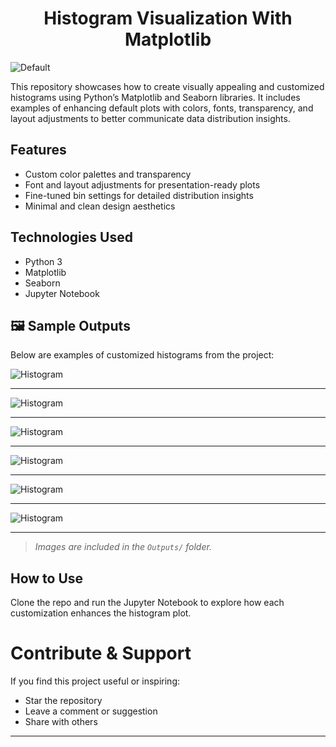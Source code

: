 <h1 align = 'center'>Histogram Visualization With Matplotlib</h1>

![Default](Outputs/Histogram1.png) 

This repository showcases how to create visually appealing and customized histograms using Python’s Matplotlib and Seaborn libraries. It includes examples of enhancing default plots with colors, fonts, transparency, and layout adjustments to better communicate data distribution insights.

## Features
- Custom color palettes and transparency
- Font and layout adjustments for presentation-ready plots
- Fine-tuned bin settings for detailed distribution insights
- Minimal and clean design aesthetics

##  Technologies Used
- Python 3
- Matplotlib
- Seaborn
- Jupyter Notebook

## 🖼 Sample Outputs

Below are examples of customized histograms from the project:


![Histogram](Outputs/Histogram6.png)

---

![Histogram](Outputs/Histogram5.png)

---

![Histogram](Outputs/Histogram4.png)

---

![Histogram](Outputs/Histogram3.png)

---

![Histogram](Outputs/Histogram2.png)

----

![Histogram](Outputs/Histogram1.png)

---

> *Images are included in the `Outputs/` folder.*

##  How to Use
Clone the repo and run the Jupyter Notebook to explore how each customization enhances the histogram plot.

# Contribute & Support

If you find this project useful or inspiring:

-  Star the repository
-  Leave a comment or suggestion
-  Share with others

----

